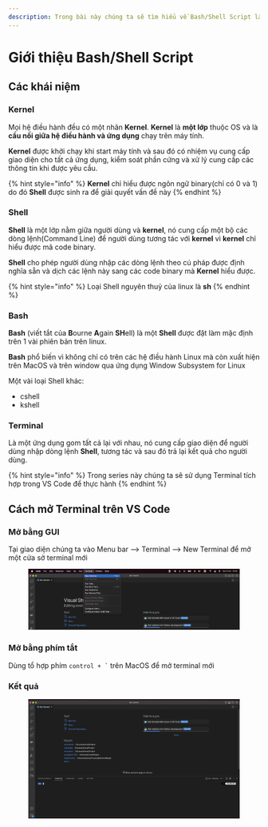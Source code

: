 ```yaml
---
description: Trong bài này chúng ta sẽ tìm hiểu về Bash/Shell Script là gì?
---
```


# Giới thiệu Bash/Shell Script

## Các khái niệm

### Kernel

Mọi hệ điều hành đều có một nhân **Kernel**. **Kernel** là **một lớp** thuộc OS và là **cầu nối giữa hệ điều hành và ứng dụng** chạy trên máy tính.&#x20;

**Kernel** được khởi chạy khi start máy tính và sau đó có nhiệm vụ cung cấp giao diện cho tất cả ứng dụng, kiểm soát phần cứng và xử lý cung cấp các thông tin khi được yêu cầu.

{% hint style="info" %}
**Kernel** chỉ hiểu được ngôn ngữ binary(chỉ có 0 và 1) do đó **Shell** được sinh ra để giải quyết vấn đề này
{% endhint %}

### Shell

**Shell** là một lớp nằm giữa người dùng và **kernel**, nó cung cấp một bộ các dòng lệnh(Command Line) để người dùng tương tác với **kernel** vì **kernel** chỉ hiểu được mã code binary.&#x20;

**Shell** cho phép người dùng nhập các dòng lệnh theo cú pháp được định nghĩa sẵn và dịch các lệnh này sang các code binary mà **Kernel** hiểu được.

{% hint style="info" %}
Loại Shell nguyên thuỷ của linux là **sh**
{% endhint %}

### Bash

**Bash** (viết tắt của **B**ourne **A**gain **SH**ell) là một **Shell** được đặt làm mặc định trên 1 vài phiên bản trên linux.

**Bash** phổ biến vì không chỉ có trên các hệ điều hành Linux mà còn xuất hiện trên MacOS và trên window qua ứng dụng Window Subsystem for Linux

Một vài loại Shell khác:

* cshell
* kshell&#x20;

### Terminal

Là một ứng dụng gom tất cả lại với nhau, nó cung cấp giao diện để người dùng nhập dòng lệnh **Shell**, tương tác và sau đó trả lại kết quả cho người dùng.

{% hint style="info" %}
Trong series này chúng ta sẽ sử dụng Terminal tích hợp trong VS Code để thực hành
{% endhint %}

## Cách mở Terminal trên VS Code

### Mở bằng GUI

Tại giao diện chúng ta vào Menu bar --> Terminal --> New Terminal để mở một cửa sở terminal mới

<figure><img src="../.gitbook/assets/image (2) (2).png" alt=""><figcaption></figcaption></figure>

### Mở bằng phím tắt&#x20;

Dùng tổ hợp phím `` control + ` ``  trên MacOS để mở terminal mới&#x20;

### Kết quả

<figure><img src="../.gitbook/assets/image (3) (1) (2).png" alt=""><figcaption></figcaption></figure>
